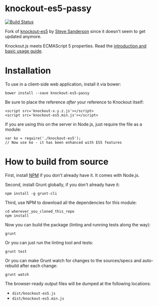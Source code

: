 knockout-es5-passy
==================

[![Build Status](https://travis-ci.org/passy/knockout-es5-passy.png)](https://travis-ci.org/passy/knockout-es5-passy)

Fork of [knockout-es5](https://github.com/SteveSanderson/knockout-es5) by
[Steve Sanderson](https://github.com/SteveSanderson/) since it doesn't seem to
get updated anymore.

Knockout.js meets ECMAScript 5 properties. Read the [introduction and basic usage guide](http://blog.stevensanderson.com/2013/05/20/knockout-es5-a-plugin-to-simplify-your-syntax/).

Installation
============

To use in a client-side web application, install it via bower:

    bower install --save knockout-es5-passy

Be sure to place the reference *after* your reference to Knockout itself:

    <script src='knockout-x.y.z.js'></script>
    <script src='knockout-es5.min.js'></script>

If you are using this on the server in Node.js, just require the file as a module:

    var ko = require('./knockout-es5');
    // Now use ko - it has been enhanced with ES5 features

How to build from source
========================

First, install [NPM](https://npmjs.org/) if you don't already have it. It comes with Node.js.

Second, install Grunt globally, if you don't already have it:

    npm install -g grunt-cli

Third, use NPM to download all the dependencies for this module:

    cd wherever_you_cloned_this_repo
    npm install

Now you can build the package (linting and running tests along the way):

    grunt

Or you can just run the linting tool and tests:

    grunt test

Or you can make Grunt watch for changes to the sources/specs and auto-rebuild after each change:

    grunt watch

The browser-ready output files will be dumped at the following locations:

 * `dist/knockout-es5.js`
 * `dist/knockout-es5.min.js`
